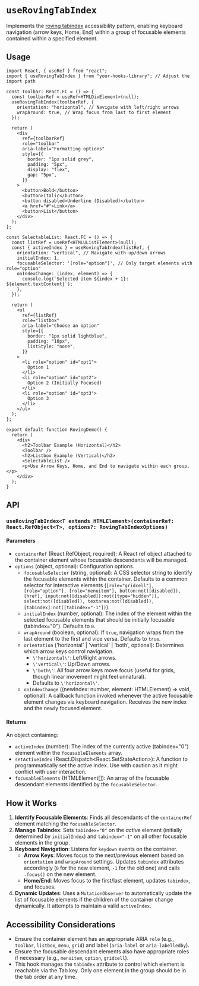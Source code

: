 # `useRovingTabIndex`

Implements the [roving tabindex](https://www.w3.org/WAI/ARIA/apg/patterns/landmarks/examples/roving-tabindex/) accessibility pattern, enabling keyboard navigation (arrow keys, Home, End) within a group of focusable elements contained within a specified element.

## Usage

```tsx
import React, { useRef } from "react";
import { useRovingTabIndex } from "your-hooks-library"; // Adjust the import path

const Toolbar: React.FC = () => {
  const toolbarRef = useRef<HTMLDivElement>(null);
  useRovingTabIndex(toolbarRef, {
    orientation: "horizontal", // Navigate with left/right arrows
    wrapAround: true, // Wrap focus from last to first element
  });

  return (
    <div
      ref={toolbarRef}
      role="toolbar"
      aria-label="Formatting options"
      style={{
        border: "1px solid grey",
        padding: "5px",
        display: "flex",
        gap: "5px",
      }}
    >
      <button>Bold</button>
      <button>Italic</button>
      <button disabled>Underline (Disabled)</button>
      <a href="#">Link</a>
      <button>List</button>
    </div>
  );
};

const SelectableList: React.FC = () => {
  const listRef = useRef<HTMLUListElement>(null);
  const { activeIndex } = useRovingTabIndex(listRef, {
    orientation: "vertical", // Navigate with up/down arrows
    initialIndex: 1,
    focusableSelector: '[role="option"]', // Only target elements with role="option"
    onIndexChange: (index, element) => {
      console.log(`Selected item ${index + 1}: ${element.textContent}`);
    },
  });

  return (
    <ul
      ref={listRef}
      role="listbox"
      aria-label="Choose an option"
      style={{
        border: "1px solid lightblue",
        padding: "10px",
        listStyle: "none",
      }}
    >
      <li role="option" id="opt1">
        Option 1
      </li>
      <li role="option" id="opt2">
        Option 2 (Initially Focused)
      </li>
      <li role="option" id="opt3">
        Option 3
      </li>
    </ul>
  );
};

export default function RovingDemo() {
  return (
    <div>
      <h2>Toolbar Example (Horizontal)</h2>
      <Toolbar />
      <h2>Listbox Example (Vertical)</h2>
      <SelectableList />
      <p>Use Arrow Keys, Home, and End to navigate within each group.</p>
    </div>
  );
}
```

## API

### `useRovingTabIndex<T extends HTMLElement>(containerRef: React.RefObject<T>, options?: RovingTabIndexOptions)`

#### Parameters

- `containerRef` (React.RefObject<T>, required): A React ref object attached to the container element whose focusable descendants will be managed.
- `options` (object, optional): Configuration options.
  - `focusableSelector` (string, optional): A CSS selector string to identify the focusable elements within the container. Defaults to a common selector for interactive elements (`[role="gridcell"], [role="option"], [role="menuitem"], button:not([disabled]), [href], input:not([disabled]):not([type="hidden"]), select:not([disabled]), textarea:not([disabled]), [tabindex]:not([tabindex="-1"])`).
  - `initialIndex` (number, optional): The index of the element within the selected focusable elements that should be initially focusable (tabindex="0"). Defaults to `0`.
  - `wrapAround` (boolean, optional): If `true`, navigation wraps from the last element to the first and vice versa. Defaults to `true`.
  - `orientation` (\'horizontal\' | \'vertical\' | \'both\', optional): Determines which arrow keys control navigation.
    - `\'horizontal\'`: Left/Right arrows.
    - `\'vertical\'`: Up/Down arrows.
    - `\'both\'`: All four arrow keys move focus (useful for grids, though linear movement might feel unnatural).
    - Defaults to `\'horizontal\'`.
  - `onIndexChange` ((newIndex: number, element: HTMLElement) => void, optional): A callback function invoked whenever the active focusable element changes via keyboard navigation. Receives the new index and the newly focused element.

#### Returns

An object containing:

- `activeIndex` (number): The index of the currently active (tabindex="0") element within the `focusableElements` array.
- `setActiveIndex` (React.Dispatch<React.SetStateAction<number>>): A function to programmatically set the active index. Use with caution as it might conflict with user interaction.
- `focusableElements` (HTMLElement[]): An array of the focusable descendant elements identified by the `focusableSelector`.

## How it Works

1.  **Identify Focusable Elements**: Finds all descendants of the `containerRef` element matching the `focusableSelector`.
2.  **Manage Tabindex**: Sets `tabindex="0"` on the _active_ element (initially determined by `initialIndex`) and `tabindex="-1"` on all other focusable elements in the group.
3.  **Keyboard Navigation**: Listens for `keydown` events on the container.
    - **Arrow Keys**: Moves focus to the next/previous element based on `orientation` and `wrapAround` settings. Updates `tabindex` attributes accordingly (`0` for the new element, `-1` for the old one) and calls `.focus()` on the new element.
    - **Home/End**: Moves focus to the first/last element, updates `tabindex`, and focuses.
4.  **Dynamic Updates**: Uses a `MutationObserver` to automatically update the list of focusable elements if the children of the container change dynamically. It attempts to maintain a valid `activeIndex`.

## Accessibility Considerations

- Ensure the container element has an appropriate ARIA `role` (e.g., `toolbar`, `listbox`, `menu`, `grid`) and label (`aria-label` or `aria-labelledby`).
- Ensure the focusable descendant elements also have appropriate roles if necessary (e.g., `menuitem`, `option`, `gridcell`).
- This hook manages the `tabindex` attribute to control which element is reachable via the Tab key. Only one element in the group should be in the tab order at any time.
